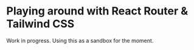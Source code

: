 # Playing around with React Router & Tailwind CSS

Work in progress. Using this as a sandbox for the moment.
